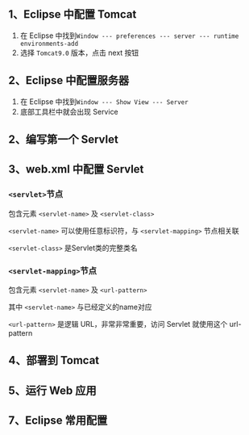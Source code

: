 ## 1、Eclipse 中配置 Tomcat

1. 在 Eclipse 中找到`Window --- preferences --- server --- runtime environments-add`
2. 选择 `Tomcat9.0` 版本，点击 next 按钮



## 2、Eclipse 中配置服务器

1. 在 Eclipse 中找到`Window --- Show View --- Server`
2. 底部工具栏中就会出现 Service



## 2、编写第一个 Servlet





## 3、web.xml 中配置 Servlet

### `<servlet>`节点

包含元素 `<servlet-name>` 及 `<servlet-class>`

`<servlet-name>` 可以使用任意标识符，与 `<servlet-mapping>` 节点相关联

`<servlet-class>` 是Servlet类的完整类名

### `<servlet-mapping>`节点

包含元素 `<servlet-name>` 及 `<url-pattern>`

其中 `<servlet-name>` 与已经定义的name对应

`<url-pattern>` 是逻辑 URL，非常非常重要，访问 Servlet 就使用这个 url-pattern



## 4、部署到 Tomcat





## 5、运行 Web 应用











## 7、Eclipse 常用配置

